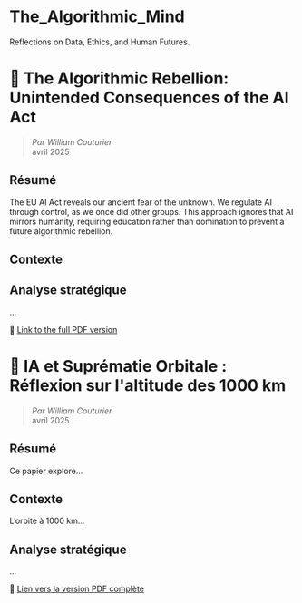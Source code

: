 # The_Algorithmic_Mind
Reflections on Data, Ethics, and Human Futures.


# 🧠 The Algorithmic Rebellion: Unintended Consequences of the AI Act

> *Par William Couturier*  
> avril 2025  

## Résumé  
The EU AI Act reveals our ancient fear of the unknown. We regulate AI through control, as we once did other groups. This approach ignores that AI mirrors humanity, requiring education rather than domination to prevent a future algorithmic rebellion.

## Contexte  


## Analyse stratégique  
...

📎 [Link to the full PDF version](./Suprematie_Orbitale_1000km.pdf)













# 🚀 IA et Suprématie Orbitale : Réflexion sur l'altitude des 1000 km

> *Par William Couturier*  
> avril 2025  

## Résumé  
Ce papier explore...

## Contexte  
L’orbite à 1000 km...

## Analyse stratégique  
...

📎 [Lien vers la version PDF complète](./Suprematie_Orbitale_1000km.pdf)
